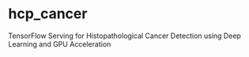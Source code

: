 # hcp_cancer
TensorFlow Serving for Histopathological Cancer  Detection using Deep Learning and GPU  Acceleration 
